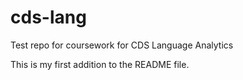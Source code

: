 # cds-lang
Test repo for coursework for CDS Language Analytics

This is my first addition to the README file.